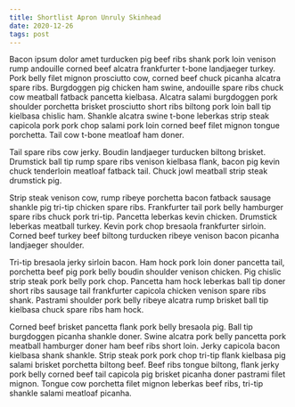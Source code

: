 ```yaml
---
title: Shortlist Apron Unruly Skinhead
date: 2020-12-26
tags: post
---
```


Bacon ipsum dolor amet turducken pig beef ribs shank pork loin venison rump andouille corned beef alcatra frankfurter t-bone landjaeger turkey.  Pork belly filet mignon prosciutto cow, corned beef chuck picanha alcatra spare ribs.  Burgdoggen pig chicken ham swine, andouille spare ribs chuck cow meatball fatback pancetta kielbasa.  Alcatra salami burgdoggen pork shoulder porchetta brisket prosciutto short ribs biltong pork loin ball tip kielbasa chislic ham.  Shankle alcatra swine t-bone leberkas strip steak capicola pork pork chop salami pork loin corned beef filet mignon tongue porchetta.  Tail cow t-bone meatloaf ham doner.

Tail spare ribs cow jerky.  Boudin landjaeger turducken biltong brisket.  Drumstick ball tip rump spare ribs venison kielbasa flank, bacon pig kevin chuck tenderloin meatloaf fatback tail.  Chuck jowl meatball strip steak drumstick pig.

Strip steak venison cow, rump ribeye porchetta bacon fatback sausage shankle pig tri-tip chicken spare ribs.  Frankfurter tail pork belly hamburger spare ribs chuck pork tri-tip.  Pancetta leberkas kevin chicken.  Drumstick leberkas meatball turkey.  Kevin pork chop bresaola frankfurter sirloin.  Corned beef turkey beef biltong turducken ribeye venison bacon picanha landjaeger shoulder.

Tri-tip bresaola jerky sirloin bacon.  Ham hock pork loin doner pancetta tail, porchetta beef pig pork belly boudin shoulder venison chicken.  Pig chislic strip steak pork belly pork chop.  Pancetta ham hock leberkas ball tip doner short ribs sausage tail frankfurter capicola chicken venison spare ribs shank.  Pastrami shoulder pork belly ribeye alcatra rump brisket ball tip kielbasa chuck spare ribs ham hock.

Corned beef brisket pancetta flank pork belly bresaola pig.  Ball tip burgdoggen picanha shankle doner.  Swine alcatra pork belly pancetta pork meatball hamburger doner ham beef ribs short loin.  Jerky capicola bacon kielbasa shank shankle.  Strip steak pork pork chop tri-tip flank kielbasa pig salami brisket porchetta biltong beef.  Beef ribs tongue biltong, flank jerky pork belly corned beef tail capicola pig brisket picanha doner pastrami filet mignon.  Tongue cow porchetta filet mignon leberkas beef ribs, tri-tip shankle salami meatloaf picanha.